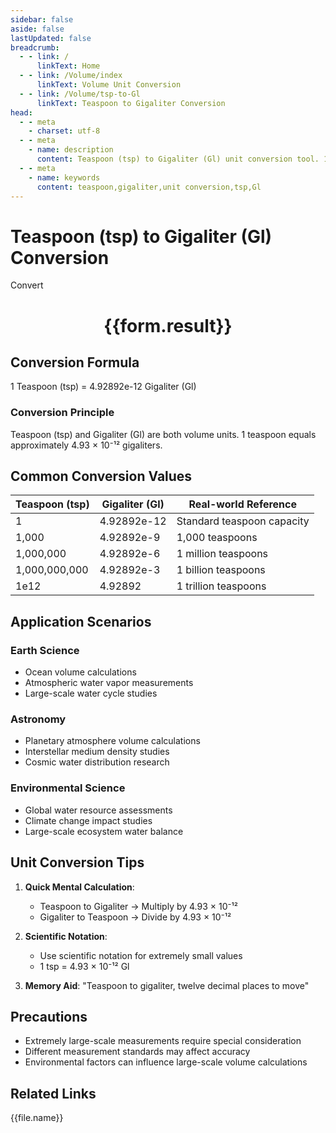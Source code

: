 ```yaml
---
sidebar: false
aside: false
lastUpdated: false
breadcrumb:
  - - link: /
      linkText: Home
  - - link: /Volume/index
      linkText: Volume Unit Conversion
  - - link: /Volume/tsp-to-Gl
      linkText: Teaspoon to Gigaliter Conversion
head:
  - - meta
    - charset: utf-8
  - - meta
    - name: description
      content: Teaspoon (tsp) to Gigaliter (Gl) unit conversion tool. 1 teaspoon equals 4.92892e-12 gigaliters.
  - - meta
    - name: keywords
      content: teaspoon,gigaliter,unit conversion,tsp,Gl
---
```


# Teaspoon (tsp) to Gigaliter (Gl) Conversion

<script setup>
import { onMounted, reactive, inject ,ref  } from 'vue'
import { NButton,NForm ,NFormItem,NInput,NInputNumber,NSelect,NCard,useMessage ,NGrid ,NGi } from 'naive-ui'
import { defineClientComponent } from 'vitepress'
import { Volume } from '../files';

const convert = inject('convert')
const formRef = ref(null);
const rules = {
  number:{
    required: true,
    type: 'number',
    trigger: "blur"
  }
}
const form = reactive({
  number:null,
  result:'',
  title:'Teaspoon (tsp) to Gigaliter (Gl) Conversion'
})

const convertHandler = (e) => {
  e.preventDefault();
  formRef.value?.validate((errors)=>{
    if (!errors) {
      form.result = `${form.number} tsp = ${convert(form.number).from('tsp').to('Gl')} Gl`
    }
  })
}
</script>

<n-form size="large" :model="form" ref='formRef' :rules="rules">
  <n-form-item label="Value" path="number">
    <n-input-number size="large" style="width:100%" :min="0" v-model:value="form.number" placeholder="Enter teaspoon value" />
  </n-form-item>
  <n-form-item>
    <n-button type="info" style="width:100%" @click="convertHandler">Convert</n-button>
  </n-form-item>
</n-form>
<n-card embedded :bordered="false" hoverable>
  <div style="text-align:center">
    <h1>{{form.result}}</h1>
  </div>
</n-card>

## Conversion Formula
1 Teaspoon (tsp) = 4.92892e-12 Gigaliter (Gl)

### Conversion Principle
Teaspoon (tsp) and Gigaliter (Gl) are both volume units. 1 teaspoon equals approximately 4.93 × 10⁻¹² gigaliters.

## Common Conversion Values
| Teaspoon (tsp) | Gigaliter (Gl)    | Real-world Reference                |
|----------------|-------------------|-------------------------------------|
| 1              | 4.92892e-12       | Standard teaspoon capacity          |
| 1,000          | 4.92892e-9        | 1,000 teaspoons                     |
| 1,000,000      | 4.92892e-6        | 1 million teaspoons                 |
| 1,000,000,000  | 4.92892e-3        | 1 billion teaspoons                 |
| 1e12           | 4.92892           | 1 trillion teaspoons                |

## Application Scenarios
### Earth Science
- Ocean volume calculations
- Atmospheric water vapor measurements
- Large-scale water cycle studies

### Astronomy
- Planetary atmosphere volume calculations
- Interstellar medium density studies
- Cosmic water distribution research

### Environmental Science
- Global water resource assessments
- Climate change impact studies
- Large-scale ecosystem water balance

## Unit Conversion Tips
1. **Quick Mental Calculation**:
   - Teaspoon to Gigaliter → Multiply by 4.93 × 10⁻¹²
   - Gigaliter to Teaspoon → Divide by 4.93 × 10⁻¹²

2. **Scientific Notation**:
   - Use scientific notation for extremely small values
   - 1 tsp = 4.93 × 10⁻¹² Gl

3. **Memory Aid**:
   "Teaspoon to gigaliter, twelve decimal places to move"

## Precautions
- Extremely large-scale measurements require special consideration
- Different measurement standards may affect accuracy
- Environmental factors can influence large-scale volume calculations

## Related Links
<n-grid x-gap="12" :cols="2">
  <n-gi v-for="(file, index) in Volume" :key="index">
    <n-button
      text
      tag="a"
      :href="file.path"
      type="info"
    >
      {{file.name}}
    </n-button>
  </n-gi>
</n-grid>